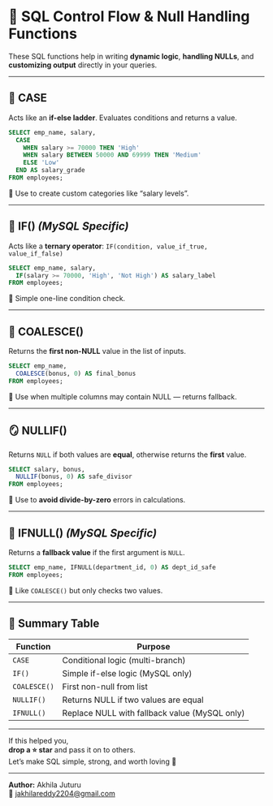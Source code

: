 # 🧠 SQL Control Flow & Null Handling Functions

These SQL functions help in writing **dynamic logic**, **handling NULLs**, and **customizing output** directly in your queries.

---

## 🎯 CASE

Acts like an **if-else ladder**. Evaluates conditions and returns a value.

```sql
SELECT emp_name, salary,
  CASE
    WHEN salary >= 70000 THEN 'High'
    WHEN salary BETWEEN 50000 AND 69999 THEN 'Medium'
    ELSE 'Low'
  END AS salary_grade
FROM employees;
```

📌 Use to create custom categories like “salary levels”.

---

## 🧪 IF() *(MySQL Specific)*

Acts like a **ternary operator**: `IF(condition, value_if_true, value_if_false)`

```sql
SELECT emp_name, salary,
  IF(salary >= 70000, 'High', 'Not High') AS salary_label
FROM employees;
```

📌 Simple one-line condition check.

---

## 🌈 COALESCE()

Returns the **first non-NULL** value in the list of inputs.

```sql
SELECT emp_name,
  COALESCE(bonus, 0) AS final_bonus
FROM employees;
```

📌 Use when multiple columns may contain NULL — returns fallback.

---

## 🪞 NULLIF()

Returns `NULL` if both values are **equal**, otherwise returns the **first** value.

```sql
SELECT salary, bonus,
  NULLIF(bonus, 0) AS safe_divisor
FROM employees;
```

📌 Use to **avoid divide-by-zero** errors in calculations.

---

## 🛟 IFNULL() *(MySQL Specific)*

Returns a **fallback value** if the first argument is `NULL`.

```sql
SELECT emp_name, IFNULL(department_id, 0) AS dept_id_safe
FROM employees;
```

📌 Like `COALESCE()` but only checks two values.

---

## 🧠 Summary Table

| Function     | Purpose                                      |
|--------------|----------------------------------------------|
| `CASE`       | Conditional logic (multi-branch)             |
| `IF()`       | Simple if-else logic (MySQL only)            |
| `COALESCE()` | First non-null from list                     |
| `NULLIF()`   | Returns NULL if two values are equal         |
| `IFNULL()`   | Replace NULL with fallback value (MySQL only) |

---

If this helped you,  
**drop a ⭐ star** and pass it on to others.  
Let’s make SQL simple, strong, and worth loving 💙

---

**Author:** Akhila Juturu  
📩 jakhilareddy2204@gmail.com
